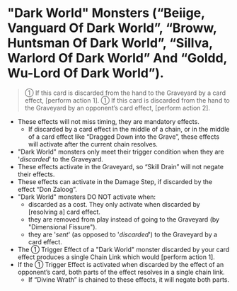 # "Dark World" Monsters (“Beiige, Vanguard Of Dark World”, “Broww, Huntsman Of Dark World”, “Sillva, Warlord Of Dark World” And “Goldd, Wu-Lord Of Dark World”).

> ① If this card is discarded from the hand to the Graveyard by a card effect, \[perform action 1\]. ① If this card is discarded from the hand to the Graveyard by an opponent’s card effect, \[perform action 2\].

*   These effects will not miss timing, they are mandatory effects.
    *   If discarded by a card effect in the middle of a chain, or in the middle of a card effect like “Dragged Down into the Grave”, these effects will activate after the current chain resolves.
*   "Dark World" monsters only meet their trigger condition when they are '_discarded_' to the Graveyard.
*   These effects activate in the Graveyard, so “Skill Drain” will not negate their effects.
*   These effects can activate in the Damage Step, if discarded by the effect “Don Zaloog”.
*   "Dark World" monsters DO NOT activate when:
    *   discarded as a cost. They only activate when discarded by \[resolving a\] card effect.
    *   they are removed from play instead of going to the Graveyard (by "Dimensional Fissure").
    *   they are '_sent_' (as opposed to '_discarded_') to the Graveyard by a card effect.
*   The ① Trigger Effect of a "Dark World" monster discarded by your card effect produces a single Chain Link which would \[perform action 1\].
*   If the ① Trigger Effect is activated when discarded by the effect of an opponent’s card, both parts of the effect resolves in a single chain link.
    *   If “Divine Wrath” is chained to these effects, it will negate both parts.
